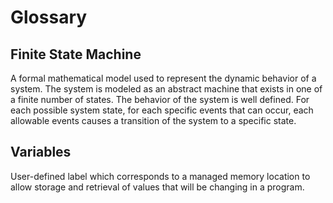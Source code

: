 # Glossary

## Finite State Machine

A formal mathematical model used to represent the dynamic behavior of a system.  The system is modeled as an abstract machine that exists in one of a finite number of states.  The behavior of the system is well defined. For each possible system state, for each specific events that can occur, each allowable events causes a transition of the system to a specific state.

## Variables

User-defined label which corresponds to a managed memory location to allow storage and retrieval of values that will be changing in a program. 

